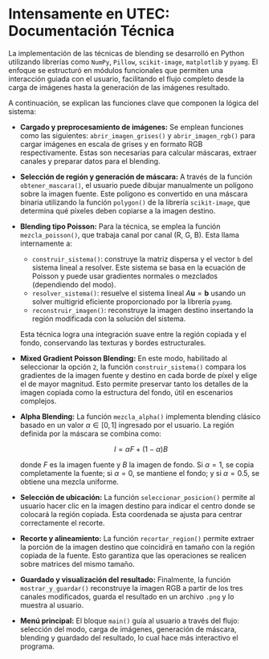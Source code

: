 # Intensamente en UTEC: Documentación Técnica

La implementación de las técnicas de blending se desarrolló en Python utilizando librerías como `NumPy`, `Pillow`, `scikit-image`, `matplotlib` y `pyamg`. El enfoque se estructuró en módulos funcionales que permiten una interacción guiada con el usuario, facilitando el flujo completo desde la carga de imágenes hasta la generación de las imágenes resultado.

A continuación, se explican las funciones clave que componen la lógica del sistema:

* **Cargado y preprocesamiento de imágenes:**
  Se emplean funciones como las siguientes: `abrir_imagen_grises()` y `abrir_imagen_rgb()` para cargar imágenes en escala de grises y en formato RGB respectivamente. Estas son necesarias para calcular máscaras, extraer canales y preparar datos para el blending.

* **Selección de región y generación de máscara:**
  A través de la función `obtener_mascara()`, el usuario puede dibujar manualmente un polígono sobre la imagen fuente. Este polígono es convertido en una máscara binaria utilizando la función `polygon()` de la librería `scikit-image`, que determina qué píxeles deben copiarse a la imagen destino.

* **Blending tipo Poisson:**
  Para la técnica, se emplea la función `mezcla_poisson()`, que trabaja canal por canal (R, G, B). Esta llama internamente a:

  * `construir_sistema()`: construye la matriz dispersa y el vector `b` del sistema lineal a resolver. Este sistema se basa en la ecuación de Poisson y puede usar gradientes normales o mezclados (dependiendo del modo).
  * `resolver_sistema()`: resuelve el sistema lineal $A\mathbf{u} = \mathbf{b}$ usando un solver multigrid eficiente proporcionado por la librería `pyamg`.
  * `reconstruir_imagen()`: reconstruye la imagen destino insertando la región modificada con la solución del sistema.

  Esta técnica logra una integración suave entre la región copiada y el fondo, conservando las texturas y bordes estructurales.

* **Mixed Gradient Poisson Blending:**
  En este modo, habilitado al seleccionar la opción `2`, la función `construir_sistema()` compara los gradientes de la imagen fuente y destino en cada borde de píxel y elige el de mayor magnitud. Esto permite preservar tanto los detalles de la imagen copiada como la estructura del fondo, útil en escenarios complejos.

* **Alpha Blending:**
  La función `mezcla_alpha()` implementa blending clásico basado en un valor $\alpha \in [0, 1]$ ingresado por el usuario. La región definida por la máscara se combina como:

  $$
  I = \alpha F + (1 - \alpha) B
  $$

  donde $F$ es la imagen fuente y $B$ la imagen de fondo. Si $\alpha = 1$, se copia completamente la fuente; si $\alpha = 0$, se mantiene el fondo; y si $\alpha = 0.5$, se obtiene una mezcla uniforme.

* **Selección de ubicación:**
  La función `seleccionar_posicion()` permite al usuario hacer clic en la imagen destino para indicar el centro donde se colocará la región copiada. Esta coordenada se ajusta para centrar correctamente el recorte.

* **Recorte y alineamiento:**
  La función `recortar_region()` permite extraer la porción de la imagen destino que coincidirá en tamaño con la región copiada de la fuente. Esto garantiza que las operaciones se realicen sobre matrices del mismo tamaño.

* **Guardado y visualización del resultado:**
  Finalmente, la función `mostrar_y_guardar()` reconstruye la imagen RGB a partir de los tres canales modificados, guarda el resultado en un archivo `.png` y lo muestra al usuario.

* **Menú principal:**
  El bloque `main()` guía al usuario a través del flujo: selección del modo, carga de imágenes, generación de máscara, blending y guardado del resultado, lo cual hace más interactivo el programa.